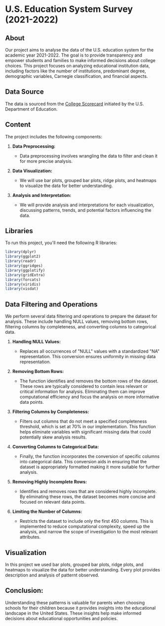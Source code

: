 # U.S. Education System Survey (2021-2022)

## About

Our project aims to analyse the data of the U.S. education system for the academic year 2021-2022. The goal is to provide transparency and empower students and families to make informed decisions about college choices. This project focuses on analyzing educational institution data, including factors like the number of institutions, predominant degree, demographic variables, Carnegie classification, and financial aspects.

## Data Source

The data is sourced from the [College Scorecard](https://collegescorecard.ed.gov) initiated by the U.S. Department of Education.

## Content

The project includes the following components:

1. **Data Preprocessing:**

   - Data preprocessing involves wrangling the data to filter and clean it for more precise analysis.

2. **Data Visualization:**
   - We will use bar plots, grouped bar plots, ridge plots, and heatmaps to visualize the data for better understanding.

3. **Analysis and Interpretation:**

   - We will provide analysis and interpretations for each visualization, discussing patterns, trends, and potential factors influencing the data.

## Libraries

To run this project, you'll need the following R libraries:

```R
library(dplyr)
library(ggplot2)
library(readr)
library(ggridges)
library(ggplotify)
library(gridExtra)
library(forcats)
library(viridis)
library(visdat)
```

## Data Filtering and Operations

We perform several data filtering and operations to prepare the dataset for analysis. These include handling NULL values, removing bottom rows, filtering columns by completeness, and converting columns to categorical data.

1. **Handling NULL Values:**

   - Replaces all occurrences of "NULL" values with a standardized "NA" representation. This conversion ensures uniformity in missing data representation.

2. **Removing Bottom Rows:**

   - The function identifies and removes the bottom rows of the dataset. These rows are typically considered to contain less relevant or critical information for analysis. Eliminating them can improve computational efficiency and focus the analysis on more informative data points.

3. **Filtering Columns by Completeness:**

   - Filters out columns that do not meet a specified completeness threshold, which is set at 70% in our implementation. This function helps eliminate variables with significant missing data that could potentially skew analysis results.

4. **Converting Columns to Categorical Data:**
 
   - Finally, the function incorporates the conversion of specific columns into categorical data. This conversion aids in ensuring that the dataset is appropriately formatted making it more suitable for further analysis.

5. **Removing Highly Incomplete Rows:**

   - Identifies and removes rows that are considered highly incomplete. By eliminating these rows, the dataset becomes more concise and focused on relevant data points.

6. **Limiting the Number of Columns:**

   - Restricts the dataset to include only the first 450 columns. This is implemented to reduce computational complexity, speed up the analysis, and narrow the scope of investigation to the most relevant attributes.
   

## Visualization
In this project we used bar plots, grouped bar plots, ridge plots, and heatmaps to visualize the data for better understanding. Every plot provides description and analysis of patternt observed.


## **Conclusion:**

Understanding these patterns is valuable for parents when choosing schools for their children because it provides insights into the educational landscape in the United States. These insights help make informed decisions about educational opportunities and policies.
